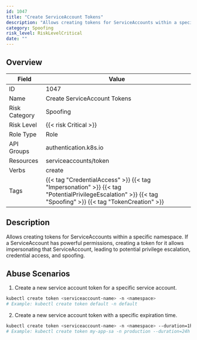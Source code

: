 ```yaml
---
id: 1047
title: "Create ServiceAccount Tokens"
description: "Allows creating tokens for ServiceAccounts within a specific namespace. If a ServiceAccount has powerful permissions, creating a token for it allows impersonating that ServiceAccount, leading to potential privilege escalation, credential access, and spoofing."
category: Spoofing
risk_level: RiskLevelCritical
date: ""
---
```


## Overview

| Field         | Value                                                                                                                                                    |
| ------------- | -------------------------------------------------------------------------------------------------------------------------------------------------------- |
| ID            | 1047                                                                                                                                                     |
| Name          | Create ServiceAccount Tokens                                                                                                                             |
| Risk Category | Spoofing                                                                                                                                                 |
| Risk Level    | {{< risk Critical >}}                                                                                                                                    |
| Role Type     | Role                                                                                                                                                     |
| API Groups    | authentication.k8s.io                                                                                                                                    |
| Resources     | serviceaccounts/token                                                                                                                                    |
| Verbs         | create                                                                                                                                                   |
| Tags          | {{< tag "CredentialAccess" >}} {{< tag "Impersonation" >}} {{< tag "PotentialPrivilegeEscalation" >}} {{< tag "Spoofing" >}} {{< tag "TokenCreation" >}} |

## Description

Allows creating tokens for ServiceAccounts within a specific namespace. If a ServiceAccount has powerful permissions, creating a token for it allows impersonating that ServiceAccount, leading to potential privilege escalation, credential access, and spoofing.

## Abuse Scenarios

1. Create a new service account token for a specific service account.

```bash
kubectl create token <serviceaccount-name> -n <namespace>
# Example: kubectl create token default -n default

```

2. Create a new service account token with a specific expiration time.

```bash
kubectl create token <serviceaccount-name> -n <namespace> --duration=1h
# Example: kubectl create token my-app-sa -n production --duration=24h

```
